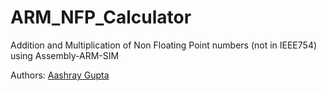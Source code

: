 # ARM_NFP_Calculator
Addition and Multiplication of Non Floating Point numbers (not in IEEE754) using Assembly-ARM-SIM

Authors:
[Aashray Gupta](https://github.com/AashrayGupta2003)

